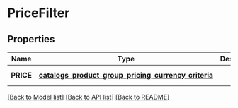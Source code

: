 # PriceFilter
## Properties

| Name | Type | Description | Notes |
|------------ | ------------- | ------------- | -------------|
| **PRICE** | [**catalogs_product_group_pricing_currency_criteria**](catalogs_product_group_pricing_currency_criteria.md) |  | [default to null] |

[[Back to Model list]](../README.md#documentation-for-models) [[Back to API list]](../README.md#documentation-for-api-endpoints) [[Back to README]](../README.md)

